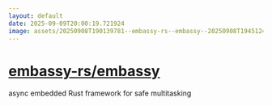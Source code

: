 ```yaml
---
layout: default
date: 2025-09-09T20:00:19.721924
image: assets/20250908T190139781--embassy-rs--embassy--20250908T194512435--cropped.png
---
```


# [embassy-rs/embassy](https://github.com/embassy-rs/embassy)

async embedded Rust framework for safe multitasking
